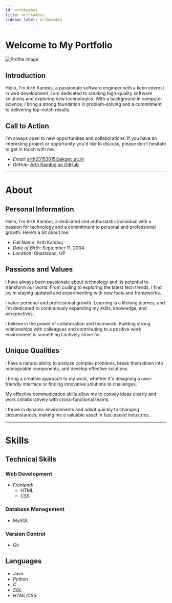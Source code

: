 ```yaml
---
id: arthkamboj
title: arthkamboj
sidebar_label: arthkamboj
---
```


# Welcome to My Portfolio


![Profile Image](https://encrypted-tbn0.gstatic.com/images?q=tbn:ANd9GcQmRLRMXynnc7D6-xfdpeaoEUeon2FaU0XtPg&s)

## Introduction

Hello, I'm Arth Kamboj, a passionate software engineer with a keen interest in web development. I am dedicated to creating high-quality software solutions and exploring new technologies. With a background in computer science, I bring a strong foundation in problem-solving and a commitment to delivering top-notch results.

## Call to Action

I'm always open to new opportunities and collaborations. If you have an interesting project or opportunity you'd like to discuss, please don't hesitate to get in touch with me:

- *Email:* arth23153015@akgec.ac.in
- *GitHub:* [Arth Kamboj on GitHub](https://github.com/ArthKamboj)




-------------------------------------------------

# About


## Personal Information

Hello, I'm Arth Kamboj, a dedicated and enthusiastic individual with a passion for technology and a commitment to personal and professional growth. Here's a bit about me:

- *Full Name:* Arth Kamboj
- *Date of Birth:* September 11, 2004
- *Location:* Ghaziabad, UP 

## Passions and Values


I have always been passionate about technology and its potential to transform our world. From coding to exploring the latest tech trends, I find joy in staying updated and experimenting with new tools and frameworks.


I value personal and professional growth. Learning is a lifelong journey, and I'm dedicated to continuously expanding my skills, knowledge, and perspectives.


I believe in the power of collaboration and teamwork. Building strong relationships with colleagues and contributing to a positive work environment is something I actively strive for.


## Unique Qualities


I have a natural ability to analyze complex problems, break them down into manageable components, and develop effective solutions.


I bring a creative approach to my work, whether it's designing a user-friendly interface or finding innovative solutions to challenges.


My effective communication skills allow me to convey ideas clearly and work collaboratively with cross-functional teams.


I thrive in dynamic environments and adapt quickly to changing circumstances, making me a valuable asset in fast-paced industries.



-------------------------------------------------

# Skills




## Technical Skills

### Web Development

- *Frontend:*
  - HTML
  - CSS

### Database Management

- MySQL

### Version Control

- Git

## Languages

- *Java*
- *Python*
- *C*
- *SQL*
- *HTML/CSS*
